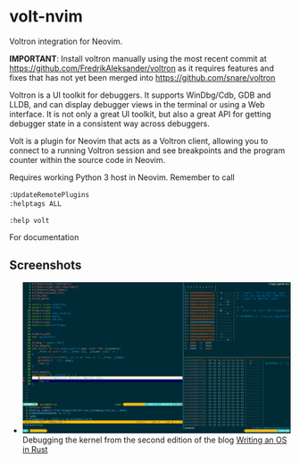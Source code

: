 volt-nvim
=========

Voltron integration for Neovim.

**IMPORTANT**: Install voltron manually using the most recent commit at
https://github.com/FredrikAleksander/voltron as it requires features and fixes
that has not yet been merged into https://github.com/snare/voltron

Voltron is a UI toolkit for debuggers. It supports WinDbg/Cdb, GDB and LLDB,
and can display debugger views in the terminal or using a Web interface. It is
not only a great UI toolkit, but also a great API for getting debugger state
in a consistent way across debuggers.

Volt is a plugin for Neovim that acts as a Voltron client, allowing you to
connect to a running Voltron session and see breakpoints and the program
counter within the source code in Neovim.

Requires working Python 3 host in Neovim. Remember to call

```
:UpdateRemotePlugins
:helptags ALL
```

```
:help volt
```

For documentation



Screenshots
-----------

* ![Debugging Rust kernel](/img/rust_os_debug.png)
  Debugging the kernel from the second edition of the blog [Writing an OS in Rust](https://os.phil-opp.com/)

